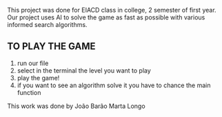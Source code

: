 This project was done for EIACD class in college, 2 semester of first year.
Our project uses AI to solve the game as fast as possible with various informed search algorithms.

## TO PLAY THE GAME
1) run our file
2) select in the terminal the level you want to play
3) play the game!
4) if you want to see an algorithm solve it you have to chance the main function

This work was done by 
João Barão 
Marta Longo
